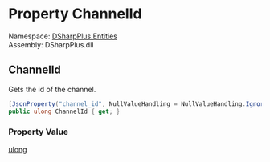 # Property ChannelId

Namespace: [DSharpPlus.Entities](DSharpPlus.Entities.md)  
Assembly: DSharpPlus.dll

## <a id="DSharpPlus_Entities_DiscordGuildWelcomeScreenChannel_ChannelId"></a>ChannelId

Gets the id of the channel.

```csharp
[JsonProperty("channel_id", NullValueHandling = NullValueHandling.Ignore)]
public ulong ChannelId { get; }
```

### Property Value

[ulong](https://learn.microsoft.com/dotnet/api/system.uint64)

